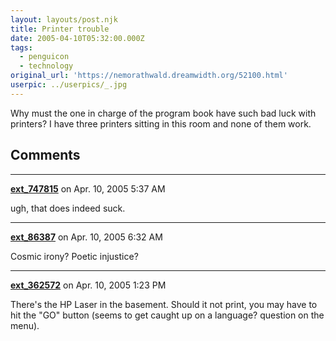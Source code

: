 ```yaml
---
layout: layouts/post.njk
title: Printer trouble
date: 2005-04-10T05:32:00.000Z
tags:
  - penguicon
  - technology
original_url: 'https://nemorathwald.dreamwidth.org/52100.html'
userpic: ../userpics/_.jpg
---
```

Why must the one in charge of the program book have such bad luck with printers? I have three printers sitting in this room and none of them work.

## Comments

---

**[ext_747815](https://www.dreamwidth.org/users/ext_747815)** on Apr. 10, 2005 5:37 AM

ugh, that does indeed suck.

---

**[ext_86387](https://www.dreamwidth.org/users/ext_86387)** on Apr. 10, 2005 6:32 AM

Cosmic irony? Poetic injustice?

---

**[ext_362572](https://www.dreamwidth.org/users/ext_362572)** on Apr. 10, 2005 1:23 PM

There's the HP Laser in the basement. Should it not print, you may have to hit the "GO" button (seems to get caught up on a language? question on the menu).
